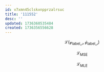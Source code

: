 ```yaml
---
id: v7xmn45clskxnpprzalrsuc
title: '111552'
desc: ''
updated: 1736360535484
created: 1736356556628
---
```

$$
\mathcal{L(y_{\text{label\_}i}, \hat{y}_{\text{label\_}i}})
$$

$$
\mathcal{L}_{\text{MSE}}
$$

$$
\mathcal{L}_{\text{MLE  }}
$$